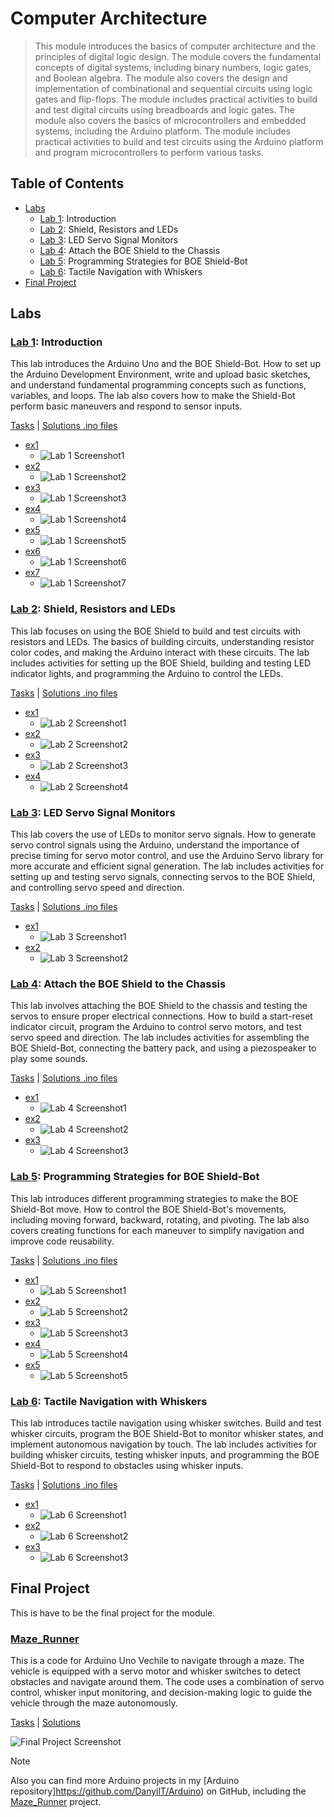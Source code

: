 # Computer Architecture

> This module introduces the basics of computer architecture and the principles of digital logic design. The module covers the fundamental concepts of digital systems, including binary numbers, logic gates, and Boolean algebra. The module also covers the design and implementation of combinational and sequential circuits using logic gates and flip-flops. The module includes practical activities to build and test digital circuits using breadboards and logic gates. The module also covers the basics of microcontrollers and embedded systems, including the Arduino platform. The module includes practical activities to build and test circuits using the Arduino platform and program microcontrollers to perform various tasks.

## Table of Contents

- [Labs](#labs)
    - [Lab 1](#lab-1-introduction): Introduction
    - [Lab 2](#lab-2-shield-resistors-and-leds): Shield, Resistors and LEDs
    - [Lab 3](#lab-3-led-servo-signal-monitors): LED Servo Signal Monitors
    - [Lab 4](#lab-4-attach-the-boe-shield-to-the-chassis): Attach the BOE Shield to the Chassis
    - [Lab 5](#lab-5-programming-strategies-for-boe-shield-bot): Programming Strategies for BOE Shield-Bot
    - [Lab 6](#lab-6-tactile-navigation-with-whiskers): Tactile Navigation with Whiskers
- [Final Project](#final-project)

## Labs

### [Lab 1](Lab1): Introduction

This lab introduces the Arduino Uno and the BOE Shield-Bot. How to set up the Arduino Development Environment, write and upload basic sketches, and understand fundamental programming concepts such as functions, variables, and loops. The lab also covers how to make the Shield-Bot perform basic maneuvers and respond to sensor inputs.

[Tasks](Lab1/Sem2-Lab1.pdf) | [Solutions .ino files](Lab1)

- [ex1](Lab1/ex1/ex1.ino)
    - ![Lab 1 Screenshot1](../Screenshots/Computer%20Achitecture/Lab1/Screenshot1.png)
- [ex2](Lab1/ex2/ex2.ino)
    - ![Lab 1 Screenshot2](../Screenshots/Computer%20Achitecture/Lab1/Screenshot2.png)
- [ex3](Lab1/ex3/ex3.ino)
    - ![Lab 1 Screenshot3](../Screenshots/Computer%20Achitecture/Lab1/Screenshot3.png)
- [ex4](Lab1/ex4/ex4.ino)
    - ![Lab 1 Screenshot4](../Screenshots/Computer%20Achitecture/Lab1/Screenshot4.png)
- [ex5](Lab1/ex5/ex5.ino)
    - ![Lab 1 Screenshot5](../Screenshots/Computer%20Achitecture/Lab1/Screenshot5.png)
- [ex6](Lab1/ex6/ex6.ino)
    - ![Lab 1 Screenshot6](../Screenshots/Computer%20Achitecture/Lab1/Screenshot6.png)
- [ex7](Lab1/ex7/ex7.ino)
    - ![Lab 1 Screenshot7](../Screenshots/Computer%20Achitecture/Lab1/Screenshot7.png)

### [Lab 2](Lab2): Shield, Resistors and LEDs

This lab focuses on using the BOE Shield to build and test circuits with resistors and LEDs. The basics of building circuits, understanding resistor color codes, and making the Arduino interact with these circuits. The lab includes activities for setting up the BOE Shield, building and testing LED indicator lights, and programming the Arduino to control the LEDs.

[Tasks](Lab2/Sem2-Lab2.pdf) | [Solutions .ino files](Lab2)

- [ex1](Lab2/ex1/ex1.ino)
    - ![Lab 2 Screenshot1](../Screenshots/Computer%20Achitecture/Lab2/Screenshot1.png)
- [ex2](Lab2/ex2/ex2.ino)
    - ![Lab 2 Screenshot2](../Screenshots/Computer%20Achitecture/Lab2/Screenshot2.png)
- [ex3](Lab2/ex3/ex3.ino)
    - ![Lab 2 Screenshot3](../Screenshots/Computer%20Achitecture/Lab2/Screenshot3.png)
- [ex4](Lab2/ex4/ex4.ino)
    - ![Lab 2 Screenshot4](../Screenshots/Computer%20Achitecture/Lab2/Screenshot4.png)

### [Lab 3](Lab3): LED Servo Signal Monitors

This lab covers the use of LEDs to monitor servo signals. How to generate servo control signals using the Arduino, understand the importance of precise timing for servo motor control, and use the Arduino Servo library for more accurate and efficient signal generation. The lab includes activities for setting up and testing servo signals, connecting servos to the BOE Shield, and controlling servo speed and direction.

[Tasks](Lab3/Sem2-Lab3.pdf) | [Solutions .ino files](Lab3)

- [ex1](Lab3/ex1/ex1.ino)
    - ![Lab 3 Screenshot1](../Screenshots/Computer%20Achitecture/Lab3/Screenshot1.png)
- [ex2](Lab3/ex2/ex2.ino)
    - ![Lab 3 Screenshot2](../Screenshots/Computer%20Achitecture/Lab3/Screenshot2.png)

### [Lab 4](Lab4): Attach the BOE Shield to the Chassis

This lab involves attaching the BOE Shield to the chassis and testing the servos to ensure proper electrical connections. How to build a start-reset indicator circuit, program the Arduino to control servo motors, and test servo speed and direction. The lab includes activities for assembling the BOE Shield-Bot, connecting the battery pack, and using a piezospeaker to play some sounds.

[Tasks](Lab4/Sem2-Lab4.pdf) | [Solutions .ino files](Lab4)

- [ex1](Lab4/ex1/ex1.ino)
    - ![Lab 4 Screenshot1](../Screenshots/Computer%20Achitecture/Lab4/Screenshot1.png)
- [ex2](Lab4/ex2/ex2.ino)
    - ![Lab 4 Screenshot2](../Screenshots/Computer%20Achitecture/Lab4/Screenshot2.png)
- [ex3](Lab4/ex3/ex3.ino)
    - ![Lab 4 Screenshot3](../Screenshots/Computer%20Achitecture/Lab4/Screenshot3.png)

### [Lab 5](Lab5): Programming Strategies for BOE Shield-Bot

This lab introduces different programming strategies to make the BOE Shield-Bot move. How to control the BOE Shield-Bot's movements, including moving forward, backward, rotating, and pivoting. The lab also covers creating functions for each maneuver to simplify navigation and improve code reusability.

[Tasks](Lab5/Sem2-Lab5.pdf) | [Solutions .ino files](Lab5)

- [ex1](Lab5/ex1/ex1.ino)
    - ![Lab 5 Screenshot1](../Screenshots/Computer%20Achitecture/Lab5/Screenshot1.png)
- [ex2](Lab5/ex2/ex2.ino)
    - ![Lab 5 Screenshot2](../Screenshots/Computer%20Achitecture/Lab5/Screenshot2.png)
- [ex3](Lab5/ex3/ex3.ino)
    - ![Lab 5 Screenshot3](../Screenshots/Computer%20Achitecture/Lab5/Screenshot3.png)
- [ex4](Lab5/ex4/ex4.ino)
    - ![Lab 5 Screenshot4](../Screenshots/Computer%20Achitecture/Lab5/Screenshot4.png)
- [ex5](Lab5/ex5/ex5.ino)
    - ![Lab 5 Screenshot5](../Screenshots/Computer%20Achitecture/Lab5/Screenshot5.png)

### [Lab 6](Lab6): Tactile Navigation with Whiskers

This lab introduces tactile navigation using whisker switches. Build and test whisker circuits, program the BOE Shield-Bot to monitor whisker states, and implement autonomous navigation by touch. The lab includes activities for building whisker circuits, testing whisker inputs, and programming the BOE Shield-Bot to respond to obstacles using whisker inputs.

[Tasks](Lab6/Sem2-Lab6.pdf) | [Solutions .ino files](Lab6)

- [ex1](Lab6/ex1/ex1.ino)
    - ![Lab 6 Screenshot1](../Screenshots/Computer%20Achitecture/Lab6/Screenshot1.png)
- [ex2](Lab6/ex2/ex2.ino)
    - ![Lab 6 Screenshot2](../Screenshots/Computer%20Achitecture/Lab6/Screenshot2.png)
- [ex3](Lab6/ex3/ex3.ino)
    - ![Lab 6 Screenshot3](../Screenshots/Computer%20Achitecture/Lab6/Screenshot3.png)

## Final Project

This is have to be the final project for the module.

### [Maze_Runner](Final%20Project)

This is a code for Arduino Uno Vechile to navigate through a maze. The vehicle is equipped with a servo motor and whisker switches to detect obstacles and navigate around them. The code uses a combination of servo control, whisker input monitoring, and decision-making logic to guide the vehicle through the maze autonomously.

[Tasks](FinalProject/FinalProject.pdf) | [Solutions](FinalProject/Maze_Runner/Maze_Runner.ino)

![Final Project Screenshot](../Screenshots/Computer%20Achitecture/FinalProject/Screenshot.png)

> [!NOTE]
> Also you can find more Arduino projects in my [Arduino repository]https://github.com/DanyilT/Arduino) on GitHub, including the [Maze_Runner](https://github.com/DanyilT/Arduino/tree/main/Maze_Runner) project.
